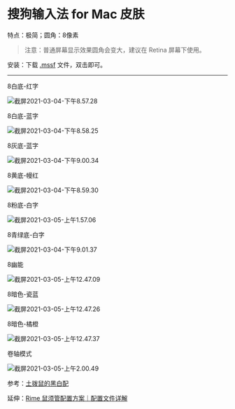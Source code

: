 # 搜狗输入法 for Mac 皮肤

特点：极简；圆角：8像素

> 注意：普通屏幕显示效果圆角会变大，建议在 Retina 屏幕下使用。

安装：下载 [.mssf](https://github.com/liuour/sogou/archive/main.zip) 文件，双击即可。

---

8白底-红字

![截屏2021-03-04-下午8.57.28](https://tvax3.sinaimg.cn/large/008eZBHKgy1go865hoia6j31ao04aq35.jpg)


8白底-蓝字

![截屏2021-03-04-下午8.58.25](https://tva2.sinaimg.cn/large/008eZBHKgy1go866mi07jj31ao04ajrl.jpg)


8灰底-蓝字

![截屏2021-03-04-下午9.00.34](https://tvax1.sinaimg.cn/large/008eZBHKgy1go868nnk6xj31ao04adg2.jpg)


8黄底-幔红

![截屏2021-03-04-下午8.59.30](https://tva1.sinaimg.cn/large/008eZBHKgy1go867lkm1aj31ao04awep.jpg)


8粉底-白字

![截屏2021-03-05-上午1.57.06](https://tvax2.sinaimg.cn/large/008eZBHKgy1go8eta0etij31ao04ejrl.jpg)


8青绿底-白字

![截屏2021-03-04-下午9.01.37](https://tva4.sinaimg.cn/large/008eZBHKgy1go86a6rxjgj31ao04a3yq.jpg)


8幽能

![截屏2021-03-05-上午12.47.09](https://tvax1.sinaimg.cn/large/008eZBHKgy1go8ct8eoofj31ao04et8x.jpg)


8暗色-瓷蓝

![截屏2021-03-05-上午12.47.26](https://tvax1.sinaimg.cn/large/008eZBHKgy1go8ctli9f1j31ao04e3yq.jpg)

8暗色-橘橙

![截屏2021-03-05-上午12.47.37](https://tva1.sinaimg.cn/large/008eZBHKgy1go8ctt6dkmj31ao04e3yq.jpg)


卷轴模式

![截屏2021-03-05-上午2.00.49](https://tva2.sinaimg.cn/large/008eZBHKgy1go8eya1zxgj31fv0iftc3.jpg)


参考：[土拨鼠的黑白配](https://pinyin.sogou.com/skins/detail/view/info/506543)

延伸：[Rime 鼠须管配置方案｜配置文件详解](https://github.com/liuour/rime)

